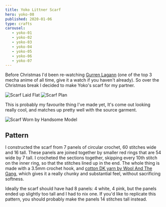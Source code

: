 ```yaml
---
title: Yoko Littner Scarf
hero: yoko-08
published: 2020-01-06
type: crafts
carousel: 
   - yoko-01
   - yoko-02
   - yoko-03
   - yoko-04
   - yoko-05
   - yoko-06
   - yoko-07
---
```


Before Christmas I'd been re-watching [Gurren Lagann][gurrenlagann] (one of the top 3 mecha anime of all time, give it a watch if you haven't already). So over the Christmas break I decided to make Yoko's scarf for my partner.

![Scarf Laid Flat](yoko-01)
![Scarf Plan](yoko-04)

This is probably my favourite thing I've made yet, It's come out looking really cool, and matches up pretty well with the source garment.

![Scarf Worn by Handsome Model](yoko-07)

## Pattern

I constructed the scarf from 7 panels of circular crochet, 60 stitches wide and 16 tall. These panels are joined together by smaller red rings that are 54 wide by 7 tall. I crocheted the sections together, skipping every 10th stitch on the inner ring, so that the stitches lined up in the end. The whole thing is made with a 3.5mm crochet hook, and [cotton DK yarn by Wool And The Gang][wool], which gives it a really chunky and substantial feel, without sacrificing softness.

Ideally the scarf should have had 8 panels: 4 white, 4 pink, but the panels ended up slightly too tall and I had to nix one. If you'd like to replicate this pattern, you should probably make the panels 14 stitches tall instead.

[gurrenlagann]: https://en.wikipedia.org/wiki/Gurren_Lagann
[wool]: (https://www.woolandthegang.com/en/products/shiny-happy-cotton)
